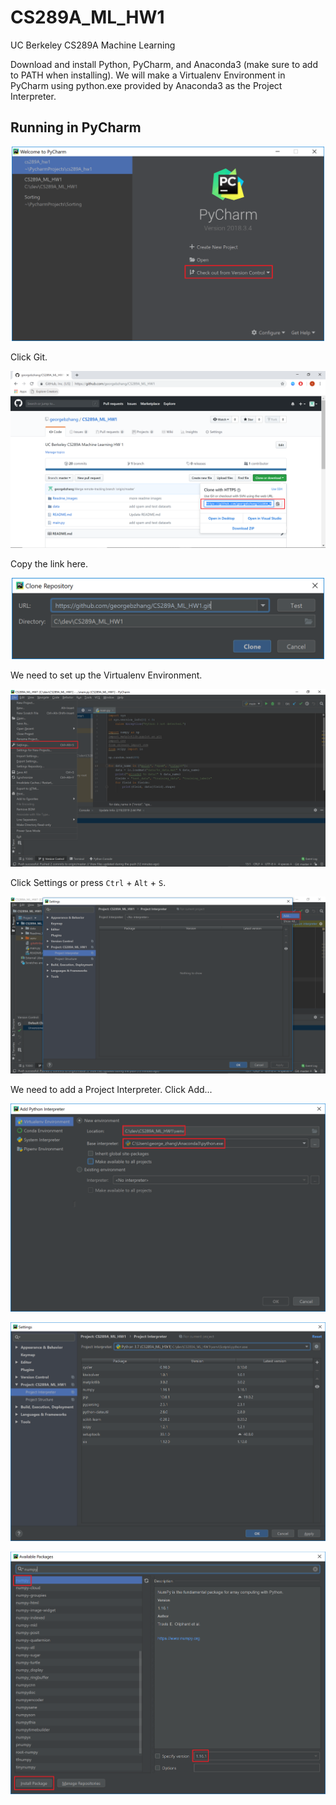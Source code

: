 # CS289A_ML_HW1
UC Berkeley CS289A Machine Learning

Download and install Python, PyCharm, and Anaconda3 (make sure to add to PATH when installing). We will make a Virtualenv Environment in PyCharm using python.exe provided by Anaconda3 as the Project Interpreter.

## Running in PyCharm
<p align="center">
  <img width="500" src="https://github.com/georgebzhang/CS289A_ML_HW1/blob/master/Readme_Images/1.PNG">
</p>

Click Git.

<p align="center">
  <img src="https://github.com/georgebzhang/CS289A_ML_HW1/blob/master/Readme_Images/2.PNG">
</p>

Copy the link here.

<p align="center">
  <img width="500" src="https://github.com/georgebzhang/CS289A_ML_HW1/blob/master/Readme_Images/3.PNG">
</p>

We need to set up the Virtualenv Environment.

<p align="center">
  <img src="https://github.com/georgebzhang/CS289A_ML_HW1/blob/master/Readme_Images/4.png">
</p>

Click Settings or press `Ctrl` + `Alt` + `S`.

<p align="center">
  <img src="https://github.com/georgebzhang/CS289A_ML_HW1/blob/master/Readme_Images/5.png">
</p>

We need to add a Project Interpreter. Click Add...

<p align="center">
  <img src="https://github.com/georgebzhang/CS289A_ML_HW1/blob/master/Readme_Images/6.PNG">
</p>



<p align="center">
  <img src="https://github.com/georgebzhang/CS289A_ML_HW1/blob/master/Readme_Images/7.PNG">
</p>

<p align="center">
  <img src="https://github.com/georgebzhang/CS289A_ML_HW1/blob/master/Readme_Images/8.PNG">
</p>
